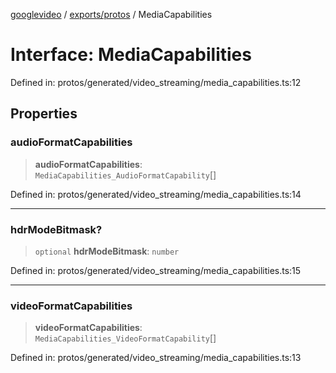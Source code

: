[googlevideo](../../../README.md) / [exports/protos](../README.md) / MediaCapabilities

# Interface: MediaCapabilities

Defined in: protos/generated/video\_streaming/media\_capabilities.ts:12

## Properties

### audioFormatCapabilities

> **audioFormatCapabilities**: `MediaCapabilities_AudioFormatCapability`[]

Defined in: protos/generated/video\_streaming/media\_capabilities.ts:14

***

### hdrModeBitmask?

> `optional` **hdrModeBitmask**: `number`

Defined in: protos/generated/video\_streaming/media\_capabilities.ts:15

***

### videoFormatCapabilities

> **videoFormatCapabilities**: `MediaCapabilities_VideoFormatCapability`[]

Defined in: protos/generated/video\_streaming/media\_capabilities.ts:13
